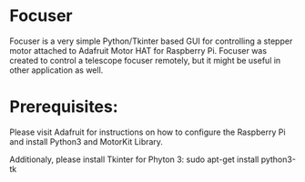 # Focuser

Focuser is a very simple Python/Tkinter based GUI for controlling a stepper motor attached to Adafruit Motor HAT for Raspberry Pi. Focuser was created to control a telescope focuser remotely, but it might be useful in other application as well.

# Prerequisites:

Please visit Adafruit for instructions on how to configure the Raspberry Pi and install Python3 and MotorKit Library.

Additionaly, please install Tkinter for Phyton 3: sudo apt-get install python3-tk
